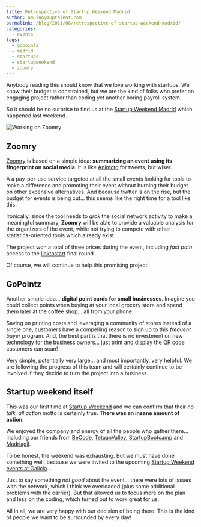 ```yaml
---
title: Retrospective of Startup Weekend Madrid
author: amuino@1uptalent.com
permalink: /blog/2011/06/retrospective-of-startup-weekend-madrid/
categories:
  - events
tags:
  - gopointz
  - madrid
  - startups
  - startupweekend
  - zoomry
---
```

Anybody reading this should know that we love working with startups. We know their budget is constrained, but we are the kind of folks who prefer an engaging project rather than coding yet another boring payroll system.

So it should be no surprise to find us at the <a href="http://madrid.startupweekend.org" target="_blank">Startup Weekend Madrid</a> which happened last weekend.

![Working on Zoomry](blog/2011-06-13-retrospective-of-startup-weekend-madrid/Day2-e1307909378350.jpg)

## Zoomry

<a href="http://zoomry.com" target="_blank">Zoomry</a> is based on a simple idea: **summarizing an event using its fingerprint on social media**. It is like <a href="http://animoto.com" target="_blank">Animoto</a> for tweets, but wiser.

A a pay-per-use service targeted at all the small events looking for tools to make a difference and promoting their event without burning their budget on other expensive alternatives. And because twitter is on the rise, but the budget for events is being cut… this seems like the right time for a tool like this.

Ironically, since the tool needs to *grok* the social network activity to make a meaningful summary, **Zoomry** will be able to provide a valuable analysis for the organizers of the event, while not trying to compete with other statistics-oriented tools which already exist.

The project won a total of three prices during the event, including *fast path* access to the <a href="http://www.linktostart.com/en/#presentation" target="_blank">linktostart</a> final round.

Of course, we will continue to help this promising project!

## GoPointz

Another simple idea… **digital point cards for small businesses**. Imagine you could collect points when buying at your local grocery store and spend them later at the coffee shop… all from your phone.

Saving on printing costs and leveraging a community of stores instead of a single one, customers have a compelling reason to sign up to this *frequent buyer* program. And, the best part is that there is no investment on new technology for the business owners… just print and display the QR code customers can scan!

Very simple, potentially very large… and most importantly, very helpful. We are following the progress of this team and will certainly continue to be involved if they decide to turn the project into a business.

## Startup weekend itself

This was our first time at <a href="http://startupweekend.org" target="_blank">Startup Weekend</a> and we can confirm that their *no talk, all action* motto is certainly true. **There was an insane amount of action**.

We enjoyed the company and energy of all the people who gather there… including our friends from <a href="http://www.becodemyfriend.com/" target="_blank">BeCode</a>, <a href="http://tetuanvalley.com" target="_blank">TetuanValley</a>, <a href="http://www.startupbootcamp.org/" target="_blank">StartupBootcamp</a> and <a href="http://www.meetup.com/madriagil/" target="_blank">Madriagil</a>.

To be honest, the weekend was exhausting. But we must have done something well, because we were invited to the upcoming <a href="http://galicia.startupweekend.org/" target="_blank">Startup Weekend events at Galicia</a>… 

Just to say something *not good* about the event… there were lots of issues with the network, which I think we overloaded (plus some additional problems with the carrier). But that allowed us to focus more on the plan and less on the coding, which turned out to work great for us.

All in all, we are very happy with our decision of being there. This is the kind of people we want to be surrounded by every day!